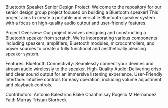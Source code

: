 Bluetooth Speaker Senior Design Project:
Welcome to the repository for our senior design group project focused on building a Bluetooth speaker! This project aims to create a portable and versatile Bluetooth speaker system with a focus on high-quality audio output and user-friendly features.

Project Overview:
Our project involves designing and constructing a Bluetooth speaker from scratch. We're incorporating various components including speakers, amplifiers, Bluetooth modules, microcontrollers, and power sources to create a fully functional and aesthetically pleasing speaker system.

Features:
Bluetooth Connectivity: Seamlessly connect your devices and stream audio wirelessly to the speaker.
High-Quality Audio: Delivering crisp and clear sound output for an immersive listening experience.
User-Friendly Interface: Intuitive controls for easy operation, including volume adjustment and playback controls.

Contributors:
Antonio Balestrino​
Blake Chanhmisay​
Rogelio M Hernandez​
Faith Murray​
Tristan Storbeck​
